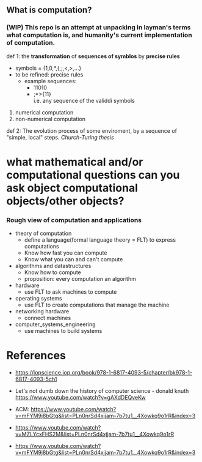 ## What is computation?
### (WIP) This repo is an attempt at unpacking in layman's terms what computation is, and humanity's current implementation of computation.

def 1: the **transformation** of **sequences of symblos** by **precise rules**

- symbols = {1,0,\*,{,;,<,>,...}
- to be refined: precise rules
  - example sequences:
    - 11010
    - ;\*>{11}  
      i.e. any sequence of the validdi symbols

1. numerical computation
2. non-numerical computation

def 2: The evolution process of some enviroment, by a sequence of "simple, local" steps. _Church-Turing thesis_

# what mathematical and/or computational questions can you ask object computational objects/other objects?

### Rough view of computation and applications

- theory of computation
  - define a language(formal language theory = FLT) to express computations
  - Know how fast you can compute
  - Know what you can and can't compute
- algorithms and datastructures
  - Know how to compute
  - proposition: every computation an algorithm
- hardware
  - use FLT to ask machines to compute
- operating systems
  - use FLT to create computations that manage the machine
- networking hardware
  - connect machines
- computer_systems_engineering
  - use machines to build systems

# References

- https://iopscience.iop.org/book/978-1-6817-4093-5/chapter/bk978-1-6817-4093-5ch1

- Let's not dumb down the history of computer science - donald knuth
https://www.youtube.com/watch?v=gAXdDEQveKw

- ACM: https://www.youtube.com/watch?v=mFYM9j8bGtg&list=PLn0nrSd4xjjam-7b7tu1__4Xowkq9o1rR&index=3

- https://www.youtube.com/watch?v=MZLYcxFHS2M&list=PLn0nrSd4xjjam-7b7tu1__4Xowkq9o1rR

- https://www.youtube.com/watch?v=mFYM9j8bGtg&list=PLn0nrSd4xjjam-7b7tu1__4Xowkq9o1rR&index=3

